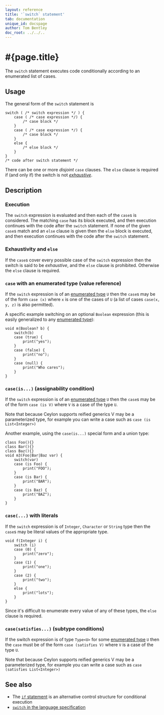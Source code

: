 ```yaml
---
layout: reference
title: '`switch` statement'
tab: documentation
unique_id: docspage
author: Tom Bentley
doc_root: ../../..
---
```


# #{page.title}

The `switch` statement executes code conditionally according to an enumerated 
list of cases.

## Usage 

The general form of the `switch` statement is

<!-- check:none -->
    switch ( /* switch expression */ ) {
        case ( /* case expression */) {
            /* case block */
        }
        case ( /* case expression */) {
            /* case block */
        }
        else {
            /* else block */
        }
    }
    /* code after switch statement */

There can be one or more *disjoint* `case` clauses. 
The `else` clause is required if (and only if) the switch is not 
[*exhaustive*](#exhaustivity_and_else).

## Description

### Execution

The `switch` expression is evaluated and then each of the `case`s is considered. 
The matching `case` has its block executed, and then execution 
continues with the code after the `switch` statement. 
If none of the given `case`s match and an `else` clause is given then the 
`else` block is executed, and then execution 
continues with the code after the `switch` statement. 

### Exhaustivity and `else`

If the `case`s cover every possible case of the `switch` expression then the 
switch is said to be *exhaustive*, and the `else` clause is prohibited. 
Otherwise the `else` clause is required.

### `case` with an enumerated type (value reference)

If the `switch` expression is of an 
[enumerated type](../../structure/type#enumerated_types) `U` 
then the 
`case`s may be of the form `case (x)` where `x` is one of the cases 
  of `U` (a list of cases `case(x, y, z)` is also permitted).
  
A specific example switching on an optional `Boolean` expression
(this is easily generalized to any [enumerated type](../../type/#enumerated_types)):

    void m(Boolean? b) {
        switch(b)
        case (true) {
            print("yes");
        }
        case (false) {
            print("no");
        }
        case (null) {
            print("Who cares");
        }
    }

### `case(is...)` (assignability condition)
  
If the `switch` expression is of an 
[enumerated type](../../structure/type#enumerated_types) `U` 
then the 
`case`s may be of the form `case (is V)` where `V` is a case 
of the type `U`.

Note that because Ceylon supports reified generics V may be a 
parameterized type, for example you can write a case such as
`case (is List<Integer>)`

Another example, using the `case(is...)` special form and a union type:

    class Foo(){}
    class Bar(){}
    class Baz(){}
    void m3(Foo|Bar|Baz var) {
        switch(var)
        case (is Foo) {
            print("FOO");
        }
        case (is Bar) {
            print("BAR");
        }
        case (is Baz) {
            print("BAZ");
        }
    }

### `case(...)` with literals

If the `switch` expression is of `Integer`, `Character` or `String` type
then the `case`s may be literal values of the appropriate type.

    void f(Integer i) {
        switch (i)
        case (0) {
            print("zero"); 
        }
        case (1) {
            print("one");
        }
        case (2) {
            print("two");
        }
        else { 
            print("lots"); 
        }
    }

Since it's difficult to enumerate every value of any of these types, the `else` 
clause is required.

### `case(satisfies...)` (subtype conditions)

<!-- m-later -->

If the switch expression is of type `Type<U>` for some 
[enumerated type](../../structure/type#enumerated_types) `U` 
then the `case` must be of the form `case (satisfies V)` where 
`V` is a case of the type `U`.

Note that because Ceylon supports reified generics V may be a 
parameterized type, for example you can write a case such as
`case (satisfies List<Integer>)`


## See also

* The [`if` statement](../if) is an alternative control structure for 
  conditional execution
* [`switch` in the language specification](#{site.urls.spec_current}#switchcaseelse)

